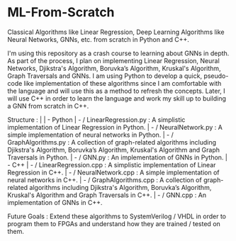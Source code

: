 # ML-From-Scratch
Classical Algorithms like Linear Regression, Deep Learning Algorithms like Neural Networks, GNNs, etc. from scratch in Python and C++.

I'm using this repository as a crash course to learning about GNNs in depth. As part of the process, I plan on implementing Linear Regression, Neural Networks, Djikstra's Algorithm, Boruvka’s Algorithm, Kruskal's Algorithm, Graph Traversals and GNNs. I am using Python to develop a quick, pseudo-code like implementation of these algorithms since I am comfortable with the language and will use this as a method to refresh the concepts. Later, I will use C++ in order to learn the language and work my skill up to building a GNN from scratch in C++. 

Structure : 
|
| - Python
| - / LinearRegression.py : A simplistic implementation of Linear Regression in Python.
| - / NeuralNetwork.py : A simple implementation of neural networks in Python.
| - / GraphAlgorithms.py : A collection of graph-related algorithms including Djikstra's Algorithm, Boruvka’s Algorithm, Kruskal's Algorithm and Graph Traversals in Python.
| - / GNN.py : An implementation of GNNs in Python.
| - C++
| - / LinearRegression.cpp : A simplistic implementation of Linear Regression in C++.
| - / NeuralNetwork.cpp : A simple implementation of neural networks in C++.
| - / GraphAlgorithms.cpp : A collection of graph-related algorithms including Djikstra's Algorithm, Boruvka’s Algorithm, Kruskal's Algorithm and Graph Traversals in C++.
| - / GNN.cpp : An implementation of GNNs in C++.

Future Goals : 
Extend these algorithms to SystemVerilog / VHDL in order to program them to FPGAs and understand how they are trained / tested on them.
